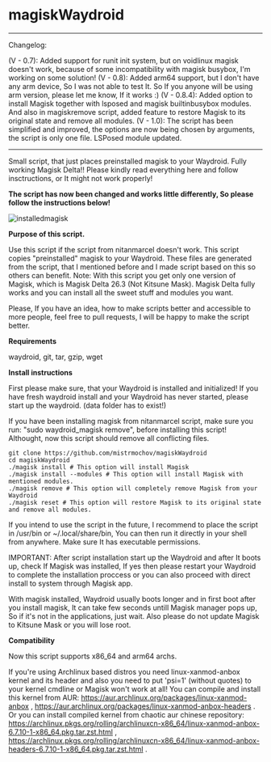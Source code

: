# magiskWaydroid
__________________________________________________________________________________________________________________________________________________________________________________________
Changelog:

(V - 0.7): Added support for runit init system, but on voidlinux magisk doesn't work, because of some incompatibility with magisk busybox, I'm working on some solution!
(V - 0.8): Added arm64 support, but I don't have any arm device, So I was not able to test It. So If you anyone will be using arm version, please let me know, If it works :)
(V - 0.8.4): Added option to install Magisk together with lsposed and magisk builtinbusybox modules. And also in magiskremove script, added feature to restore Magisk to its original state and remove all modules.
(V - 1.0): The script has been simplified and improved, the options are now being chosen by arguments, the script is only one file. LSPosed module updated.
__________________________________________________________________________________________________________________________________________________________________________________________

Small script, that just places preinstalled magisk to your Waydroid. Fully working Magisk Delta!!
Please kindly read everything here and follow insctructions, or It might not work properly!

**The script has now been changed and works little differently, So please follow the instructions below!**

![installedmagisk](https://storage.googleapis.com/mistrmochov/magiskWaydroid/installedmagisk.png)

**Purpose of this script.**

 Use this script if the script from nitanmarcel doesn't work. This script copies "preinstalled" magisk to your Waydroid. These files are generated from the script, that I mentioned before and I made script based on this so others can benefit. 
 Note: With this script you get only one version of Magisk, which is Magisk Delta 26.3 (Not Kitsune Mask). Magisk Delta fully works and you can install all the sweet stuff and modules you want.

 Please, If you have an idea, how to make scripts better and accessible to more people, feel free to pull requests, I will be happy to make the script better.

 **Requirements**

 waydroid,
 git,
 tar,
 gzip,
 wget

 **Install instructions**
 
 First please make sure, that your Waydroid is installed and initialized!
 If you have fresh waydroid install and your Waydroid has never started, please start up the waydroid. (data folder has to exist!)

 If you have been installing magisk from nitanmarcel script, make sure you run: "sudo waydroid_magisk remove", before installing this script! Althought, now this script should remove all conflicting files.
 ```shell
git clone https://github.com/mistrmochov/magiskWaydroid
cd magiskWaydroid
./magisk install # This option will install Magisk
./magisk install --modules # This option will install Magisk with mentioned modules.
./magisk remove # This option will completely remove Magisk from your Waydroid
./magisk reset # This option will restore Magisk to its original state and remove all modules.
```
If you intend to use the script in the future, I recommend to place the script in /usr/bin or ~/.local/share/bin, You can then run it directly in your shell from anywhere. Make sure It has executable permissions.


 IMPORTANT: After script installation start up the Waydroid and after It boots up, check If Magisk was installed, If yes then please restart your Waydroid to complete the installation proccess or you can also proceed with direct install to system through Magisk app.
 
 With magisk installed, Waydroid usually boots longer and in first boot after you install magisk, It can take few seconds untill Magisk manager pops up, So if it's not in the applications, just wait.
 Also please do not update Magisk to Kitsune Mask or you will lose root.
 
 **Compatibility**
 
 Now this script supports x86_64 and arm64 archs.
 
 If you're using Archlinux based distros you need linux-xanmod-anbox kernel and its header and also you need to put 'psi=1' (without quotes) to your kernel cmdline or Magisk won't work at all! You can compile and install this kernel from AUR: https://aur.archlinux.org/packages/linux-xanmod-anbox , https://aur.archlinux.org/packages/linux-xanmod-anbox-headers . Or you can install compiled kernel from chaotic aur chinese repository: https://archlinux.pkgs.org/rolling/archlinuxcn-x86_64/linux-xanmod-anbox-6.7.10-1-x86_64.pkg.tar.zst.html , https://archlinux.pkgs.org/rolling/archlinuxcn-x86_64/linux-xanmod-anbox-headers-6.7.10-1-x86_64.pkg.tar.zst.html .

